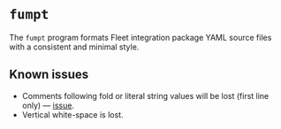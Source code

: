 # `fumpt`

The `fumpt` program formats Fleet integration package YAML source files with a consistent and minimal style.

## Known issues

- Comments following fold or literal string values will be lost (first line only) — [issue](https://github.com/goccy/go-yaml/issues/326).
- Vertical white-space is lost.